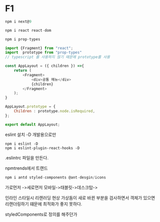 # F1

```js
npm i next@9

npm i react react-dom

npm i prop-types
```

```js
import {Fragment} from "react";
import  prototype from "prop-types"
// typescript 를 사용하지 않기 때문에 prototype를 사용

const AppLayout = ({ children }) =>{
    return (
        <Fragment>
            <div>공통 메뉴</div>
            {children}
        </Fragment>
    );
}

AppLayout.prototype = {
    Children : prototype.node.isRequired,
};

export default AppLayout;
```

eslint 설치 -D 개발용으로만
```
npm i eslint -D
npm i eslint-plugin-react-hooks -D
```

.eslintrc 파일을 만든다.


npmtrends에서 트랜드 

```js
npm i antd styled-components @ant-desgin/icons
```

가로먼저 ->세로먼저
모바일->태블릿->데스크탑->

인라인 스타일시 리랜러딩 현상
가상돔이 새로 바뀐 부분을 검사하면서 객체가 있으면 리랜더링하기 떄문에
최적화가 좋지 못하다.

styledComponents로 정의를 해주던가

